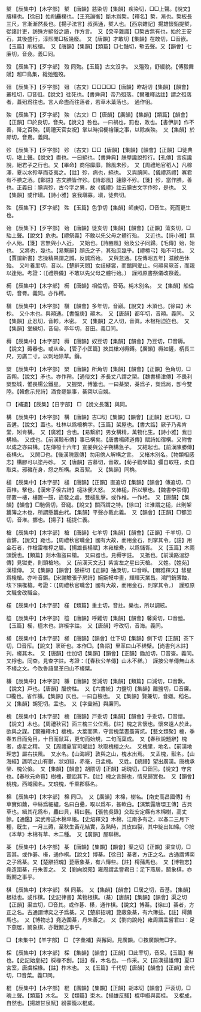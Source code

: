 <!-- { "loadSidebar": true } -->
槧	【辰集中】【木字部】	槧	【唐韻】慈染切【集韻】疾染切，□□上聲。【說文】牘樸也。【徐曰】始削麤樸也。【王充論衡】斷木爲槧。【釋名】槧，漸也。槧板長三尺，言漸漸然長也。【揚子法言】叔孫通，槧人也。【西京雜記】揚雄懷鉛提槧，從諸計吏，訪殊方絕俗之語，作方言。　又【癸辛雜識】□槧古無有也，始於王安石，其後盛行，淳熙閒□板幾廢。　又【唐韻】才敢切【集韻】在敢切，□音嵌。【玉篇】削板牘。　又【唐韻】【集韻】【類篇】□七豔切，塹去聲。又【韻會】七廉切，音僉。義□同。

殁	【辰集下】【歹字部】	歿	同歾。【玉篇】古文沒字。　又殟歿，舒緩貌。【傅毅舞賦】超□鳥集，縱弛殟歿。

殂	【辰集下】【歹字部】	殂	〔古文〕□□□□□【唐韻】昨胡切【集韻】【韻會】叢租切，□音徂。【說文】往死也。【書舜典】帝乃殂落。【爾雅釋詁註】謂之殂落者，蓋殂爲往也。言人命盡而往落者，若草木葉落也。　通作徂。

殃	【辰集下】【歹字部】	殃	〔古文〕□【唐韻】【廣韻】【集韻】【類篇】【韻會】【正韻】□於良切，音央。【說文】咎也。一曰禍也，罰也，敗也。【書伊訓】作不善，降之百殃。【周禮天官女祝】掌以時招梗禬禳之事，以除疾殃。　又【集韻】於郞切，音鴦。義同。

殄	【辰集下】【歹字部】	殄	〔古文〕□□【唐韻】【集韻】【韻會】【正韻】□徒典切，塡上聲。【說文】盡也。一曰絕也。【書舜典】朕墍讒說殄行。【孔傳】言疾讒說，絕君子之行也。又【畢命】商俗靡靡，餘風未殄。　又【周禮地官稻人】凡稼澤，夏以水殄草而芟夷之。【註】殄，病也，絕也。　又與腆同。【儀禮燕禮】寡君有不腆之酒。【鄭註】古文腆皆作殄。【詩邶風】籧篨不殄。【箋】殄，當作腆。善也。正義曰：腆與殄，古今字之異，故《儀禮》註云腆古文字作殄，是也。　又【集韻】或作塡。【詩小雅】哀我塡寡。塡，徒典切。

殅	【辰集下】【歹字部】	殅	【玉篇】色爭切【集韻】師庚切，□音生。死而更生也。

殆	【辰集下】【歹字部】	殆	【唐韻】徒亥切【集韻】【韻會】【正韻】蕩亥切，□駘上聲。【說文】危也。【禮祭義】不敢以先父母之體行殆。　又近也。【詩小雅】無小人殆。【箋】言無與小人近。　又始也。【詩豳風】殆及公子同歸。【毛傳】殆，始也。　又將也，幾也。【易繫辭】顏氏之子，其殆庶幾乎。【禮檀弓】殆不可伐。　又【賈誼新書】志操精果謂之誠，反誠爲殆。　又與怠通。【左傳昭五年】滋敝邑休殆。　又叶養里切，音以。【楚辭天問】女歧縫裳，而館同爰止。何顚易厥首，而親以逢殆。考證：〔【禮祭儀】不敢以先父母之體行殆。〕　謹照原書祭儀改祭義。 

槆	【辰集中】【木字部】	槆	【唐韻】相倫切，音荀。杶木別名。　又【集韻】船倫切，音脣。義同。亦作橁。

槇	【辰集中】【木字部】	槇	【韻會】多年切，音巓。【說文】木頂也。【徐曰】木杪。　又仆木也。與顚通。【書盤庚】顚木。　又【唐韻】都年切，音顚。義同。　又【集韻】止忍切，音軫。木密。　又【集韻】之人切，音眞。木根相迫迮也。　又【集韻】堂練切，音甸。亭年切，音田。義□同。

槈	【辰集中】【木字部】	槈	【唐韻】奴豆切【集韻】【韻會】乃豆切，□音耨。【說文】薅器也。或从金。【管子小匡篇】挾其槍刈槈鎛。【廣韻】槈如鏟，柄長三尺，刃廣二寸，以刺地除草。鎒。

槊	【辰集中】【木字部】	槊	【唐韻】所角切【集韻】【韻會】【正韻】色角切，□音朔。【說文】矛也。亦作矟。【通俗文】矛長丈八謂之槊。【魏書楊津傳】不畏利槊堅城，惟畏楊公鐵星。　又握槊，博簺也。一曰棊槊，棊爲子，槊爲局，卽今雙陸。【韓愈示兒詩】酒食罷無事，棊槊以自娛。

□	【補遺】【辰集】【日字部】	□	【說文長箋】與同。

構	【辰集中】【木字部】	構	【唐韻】古□切【集韻】【韻會】【正韻】居□切，□音遘。【說文】蓋也。杜林以爲榱桷字。【玉篇】架屋也。【書大誥】厥子乃弗肯堂，矧肯構。　又【廣雅】合也。【易繫辭】男女構精，萬物化生。【詩小雅】我日構禍。　又成也。【前漢黥布傳】事已構矣。【唐書楊師道傳】賦詩如宿構。又附會以成之亦曰構。【左傳桓十六年】宣姜與公子朔構急子。　又結起也。【前漢陳勝傳】夜構火。　又閒□也。【後漢隗囂傳】勿用傍人解構之言。　又楮木別名。【物類相感志】構膠可以塗丹砂。　又【唐韻】古慕切，音故。【荀子勸學篇】彊自取柱，柔自取束。邪穢在身，怨之所構。束音絮。　又【集韻】同桷。

槌	【辰集中】【木字部】	槌	【唐韻】【正韻】直追切【集韻】【韻會】傳追切，□音椎。擊也。【漢宋子侯古詩】槌牀便大怒。　又棒槌，所以擊也。【魏書李崇傳】邨置一樓，樓置一鼓，盜發之處，雙槌亂擊。或作椎。一作桘。　又【唐韻】【集韻】【韻會】□馳僞切，音縋。【說文】關西謂之特。【徐曰】江淮謂之槌，此則架蠶簿之木也，所謂懸蠶曲杙。【集韻】平聲亦載此義。　又【韻會】【正韻】□都回切，音堆。擲也。【揚子】槌提仁義。

槍	【辰集中】【木字部】	槍	【唐韻】七羊切【集韻】【韻會】【正韻】千羊切，□音鏘。【說文】距也。【周禮秋官職金】國有大故，而用金石，則掌其令。【註】用金石者，作槍雷椎椁之屬。【揚雄長楊賦】木雍槍纍，以爲儲胥。　又【玉篇】木兩頭銳也。【類篇】剡木傷盜曰槍。　又曰器也。見槈字註。　又抵也。【前漢路溫舒傳】見獄吏，則頭槍地。　又【前漢天文志】紫宮左之星曰天槍。　又姓。【姓苑】漢槍傳。　又【集韻】【韻會】楚耕切【正韻】抽庚切，□音崢。【爾雅釋天】彗星爲欃槍。亦叶音鏘。【宋謝瞻張子房詩】婉婉幙中畫，輝輝天業昌。鴻門銷薄蝕，垓下隕欃槍。考證：〔【周禮秋官職舍】國有大故，而用金石，則掌其令。〕　謹照原文職舍改職金。 

樦	【辰集中】【木字部】	樦	【類篇】重主切，音拄。樂也，所以調絃。

橀	【辰集中】【木字部】	橀	【唐韻】呼雞切【集韻】【韻會】馨奚切，□音醯。【玉篇】榽，橀木也。詳榽字註。　又【唐韻】呼改切，音海。義同。

槎	【辰集中】【木字部】	槎	【唐韻】【韻會】仕下切【集韻】側下切【正韻】茶下切，□音厏。【說文】衺斫也。本作□。【魯語】里革曰山不槎檗。【尚書刋木註】刋，槎其木。　又【唐韻】仕加切【集韻】【韻會】【正韻】鋤加切，□音查。義同。　又桴也。同查。見查字註。考證：〔【春秋公羊傳】山木不槎。〕　謹按公羊傳無山木不槎之文。今改魯語里革曰山不槎檗。 

槏	【辰集中】【木字部】	槏	【唐韻】苦減切【集韻】【類篇】口減切，□音歉。【說文】戸也。【唐韻】牖傍柱。　又【六書統】力鹽切【集韻】離鹽切，□音廉。□櫳也。省作槏。【集韻】仄也。一曰自檢也。　又【集韻】賢兼切，音嫌。稻名。　又【集韻】胡犯切。盂也。　又【字彙補】與廉同。

槐	【辰集中】【木字部】	槐	【唐韻】戸乖切【集韻】【韻會】乎乖切，□音懷。【說文】木也。【周禮秋官】面三槐三公位焉。【註】槐之言懷也。懷來遠人於此，欲與之謀。【爾雅釋木】櫰槐，大葉而黑，守宮槐葉晝聶宵炕。【藝文類聚】槐，季春五日而兔目，十日而鼠耳，更旬而始規，二旬而葉成。　又【春秋說題辭】槐者，虛星之精。　又【周禮夏官司爟註】秋取槐檀之火。　又槐里，地名。【前漢地理志】屬右扶風。　又水名。【山海經】敦與之山，槐水出焉。　又孟槐，獸名。【山海經】譙明之山有獸，狀如貆，赤毫，曰孟槐。　又姓。【統譜】望出廣漢。唐槐承榮、槐公儉。　又【集韻】【韻會】胡隈切【正韻】胡瑰切，□音回。【說文】守宮也。【春秋元命苞】樹槐，聽訟其下。【註】槐之言歸也，情見歸實也。　又【韻會】桃槐，西域國名。又琅槐，千乘郡縣名。

棉	【辰集中】【木字部】	棉	同□。　又【廣韻】木棉，樹名。【南史高昌國傳】有草實如繭，中絲爲細纑，名曰白疉，取以爲布，甚軟白。【演繁露唐環王傳】古貝草也。緝其花爲布，麤曰貝，精曰氎。【張勃吳錄】交趾安定縣有木棉樹，高丈餘。【通鑑】梁武帝送木棉皁帳。【史炤釋文】木棉，江南多有之，以春二三月下種，旣生，一月三薅，至秋生黃花結實，及熟時，其皮四裂，其中綻出如綿。○按《本草》木棉有草、木二種。　又【廣韻】屋聯棉。

棊	【辰集中】【木字部】	棊	【唐韻】【集韻】【韻會】渠之切【正韻】渠宜切，□音其。或作碁、櫀，通作棋。【說文】博棊。【徐曰】棊者，方正之名。古通謂博奕之子爲棊。又【楚辭招魂】菎蔽象棊，有六簙些。【註】樗蒱馬也。　又【博物志】堯造圍棊，丹朱善之。　又【劉向說苑】雍周謂孟嘗君曰：足下燕居，鬭象棋，亦戰鬭之事乎。

棋	【辰集中】【木字部】	棋	同棊。　又【集韻】【韻會】□居之切，音基。【集韻】根柢也。或作檱。【史記律書】萬物根棋。（棊）【唐韻】【集韻】【韻會】渠之切【正韻】渠宜切，□音其。或作碁、櫀，通作棋。【說文】博棊。【徐曰】棊者，方正之名。古通謂博奕之子爲棊。又【楚辭招魂】菎蔽象棊，有六簙些。【註】樗蒱馬也。　又【博物志】堯造圍棊，丹朱善之。　又【劉向說苑】雍周謂孟嘗君曰：足下燕居，鬭象棋，亦戰鬭之事乎。

□	【未集中】【羊字部】	□	【字彙補】與獬同。見廣韻。◎按廣韻無□字。

棌	【辰集中】【木字部】	棌	【集韻】【韻會】【正韻】□此宰切，音采。【玉篇】槲也。【史記始皇紀】棌椽不刮。【註】棌，木名也。一作采。又【前漢揚雄傳】夏□宮室，唐虞棌椽。【註】柞木也。　又【玉篇】千代切【唐韻】【韻會】【正韻】倉代切，□音菜。義□同。

棍	【辰集中】【木字部】	棍	【廣韻】【集韻】【正韻】胡本切【韻會】戸衮切，□魂上聲。【類篇】木名。　又【類篇】束木。【揚雄反騷】棍申椒與菌桂。　又棍成，自然也。【揚雄甘泉賦】紛蒙籠以棍成。

